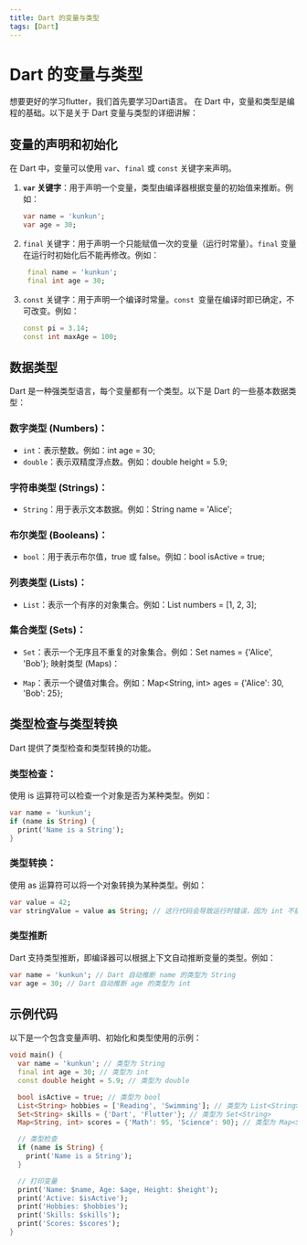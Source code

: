 ```yaml
---
title: Dart 的变量与类型
tags: [Dart]
---
```


# Dart 的变量与类型
想要更好的学习flutter，我们首先要学习Dart语言。
在 Dart 中，变量和类型是编程的基础。以下是关于 Dart 变量与类型的详细讲解：

## 变量的声明和初始化

在 Dart 中，变量可以使用 `var`、`final` 或 `const` 关键字来声明。

1. **`var` 关键字**：用于声明一个变量，类型由编译器根据变量的初始值来推断。例如：
   ```dart
   var name = 'kunkun';
   var age = 30;
   ```
2. `final` 关键字：用于声明一个只能赋值一次的变量（运行时常量）。`final` 变量在运行时初始化后不能再修改。例如：
   ```dart
    final name = 'kunkun';
    final int age = 30;
   ```
3. `const` 关键字：用于声明一个编译时常量。`const `变量在编译时即已确定，不可改变。例如：
   ```dart
   const pi = 3.14;
   const int maxAge = 100;
   ```

## 数据类型

Dart 是一种强类型语言，每个变量都有一个类型。以下是 Dart 的一些基本数据类型：

### 数字类型 (Numbers)：

- `int`：表示整数。例如：int age = 30;
- `double`：表示双精度浮点数。例如：double height = 5.9;

### 字符串类型 (Strings)：

- `String`：用于表示文本数据。例如：String name = 'Alice';

### 布尔类型 (Booleans)：

- `bool`：用于表示布尔值，true 或 false。例如：bool isActive = true;

### 列表类型 (Lists)：

- `List`：表示一个有序的对象集合。例如：List<int> numbers = [1, 2, 3];

### 集合类型 (Sets)：

- `Set`：表示一个无序且不重复的对象集合。例如：Set<String> names = {'Alice', 'Bob'};
  映射类型 (Maps)：

- `Map`：表示一个键值对集合。例如：Map<String, int> ages = {'Alice': 30, 'Bob': 25};

## 类型检查与类型转换

Dart 提供了类型检查和类型转换的功能。

### 类型检查：

使用 is 运算符可以检查一个对象是否为某种类型。例如：

```dart
var name = 'kunkun';
if (name is String) {
  print('Name is a String');
}
```

### 类型转换：

使用 as 运算符可以将一个对象转换为某种类型。例如：

```dart
var value = 42;
var stringValue = value as String; // 这行代码会导致运行时错误，因为 int 不能转换为 String
```

### 类型推断

Dart 支持类型推断，即编译器可以根据上下文自动推断变量的类型。例如：

```dart
var name = 'kunkun'; // Dart 自动推断 name 的类型为 String
var age = 30; // Dart 自动推断 age 的类型为 int
```

## 示例代码

以下是一个包含变量声明、初始化和类型使用的示例：

```dart
void main() {
  var name = 'kunkun'; // 类型为 String
  final int age = 30; // 类型为 int
  const double height = 5.9; // 类型为 double

  bool isActive = true; // 类型为 bool
  List<String> hobbies = ['Reading', 'Swimming']; // 类型为 List<String>
  Set<String> skills = {'Dart', 'Flutter'}; // 类型为 Set<String>
  Map<String, int> scores = {'Math': 95, 'Science': 90}; // 类型为 Map<String, int>

  // 类型检查
  if (name is String) {
    print('Name is a String');
  }

  // 打印变量
  print('Name: $name, Age: $age, Height: $height');
  print('Active: $isActive');
  print('Hobbies: $hobbies');
  print('Skills: $skills');
  print('Scores: $scores');
}
```
